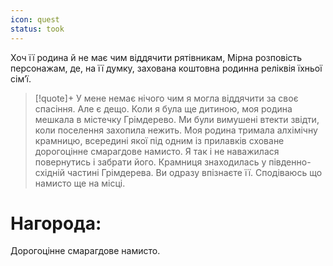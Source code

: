```yaml
---
icon: quest
status: took
---
```


Хоч її родина й не має чим віддячити рятівникам, Мірна розповість персонажам, де, на її думку, захована коштовна родинна реліквія їхньої сім’ї.

>[!quote]+
>У мене немає нічого чим я могла віддячити за своє спасіння. Але є дещо.
>Коли я  була ще дитиною, моя родина мешкала в містечку Грімдерево. Ми були вимушені втекти звідти, коли поселення захопила нежить. Моя родина тримала алхімічну крамницю, всередині якої під одним із прилавків сховане дорогоцінне смарагдове намисто. Я так і не наважилася повернутись і забрати його. Крамниця знаходилась у південно-східній частині Грімдерева. Ви одразу впізнаєте її. Сподіваюсь що намисто ще на місці.

# Нагорода:

Дорогоцінне смарагдове намисто.